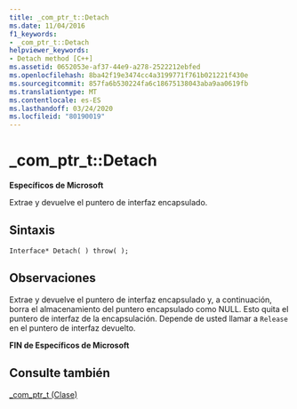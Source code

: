```yaml
---
title: _com_ptr_t::Detach
ms.date: 11/04/2016
f1_keywords:
- _com_ptr_t::Detach
helpviewer_keywords:
- Detach method [C++]
ms.assetid: 0652053e-af37-44e9-a278-2522212ebfed
ms.openlocfilehash: 8ba42f19e3474cc4a3199771f761b021221f430e
ms.sourcegitcommit: 857fa6b530224fa6c18675138043aba9aa0619fb
ms.translationtype: MT
ms.contentlocale: es-ES
ms.lasthandoff: 03/24/2020
ms.locfileid: "80190019"
---
```

# <a name="_com_ptr_tdetach"></a>_com_ptr_t::Detach

**Específicos de Microsoft**

Extrae y devuelve el puntero de interfaz encapsulado.

## <a name="syntax"></a>Sintaxis

```
Interface* Detach( ) throw( );
```

## <a name="remarks"></a>Observaciones

Extrae y devuelve el puntero de interfaz encapsulado y, a continuación, borra el almacenamiento del puntero encapsulado como NULL. Esto quita el puntero de interfaz de la encapsulación. Depende de usted llamar a `Release` en el puntero de interfaz devuelto.

**FIN de Específicos de Microsoft**

## <a name="see-also"></a>Consulte también

[_com_ptr_t (Clase)](../cpp/com-ptr-t-class.md)
